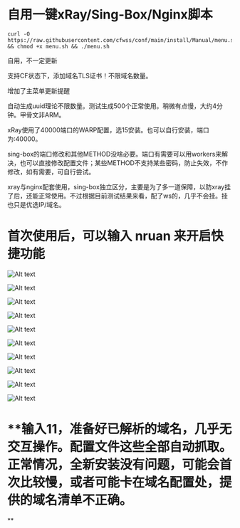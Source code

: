 # 自用一键xRay/Sing-Box/Nginx脚本
	curl -O https://raw.githubusercontent.com/cfwss/conf/main/install/Manual/menu.sh && chmod +x menu.sh && ./menu.sh 

自用，不一定更新

支持CF状态下，添加域名TLS证书！不限域名数量。

增加了主菜单更新提醒

自动生成uuid理论不限数量。测试生成500个正常使用。稍微有点慢，大约4分钟。甲骨文非ARM。

xRay使用了40000端口的WARP配置，选15安装。也可以自行安装，端口为:40000。

sing-box的端口修改和其他METHOD没啥必要。端口有需要可以用workers来解决，也可以直接修改配置文件；某些METHOD不支持某些密码，防止失效，不作修改，如有需要，可自行尝试。

xray与nginx配套使用，sing-box独立区分，主要是为了多一道保障，以防xray挂了后，还能正常使用。不过根据目前测试结果来看，配了ws的，几乎不会挂。挂也只是优选IP/域名。

# 首次使用后，可以输入 nruan 来开启快捷功能


![Alt text](https://github.com/cfwss/conf/blob/main/install/Manual/images/az1.jpg)

![Alt text](https://github.com/cfwss/conf/blob/main/install/Manual/images/a2.jpg)

![Alt text](https://github.com/cfwss/conf/blob/main/install/Manual/images/a3.jpg)

![Alt text](https://github.com/cfwss/conf/blob/main/install/Manual/images/00x.jpg)


![Alt text](https://github.com/cfwss/conf/blob/main/install/Manual/images/02.jpg)


![Alt text](https://github.com/cfwss/conf/blob/main/install/Manual/images/03.jpg)


![Alt text](https://github.com/cfwss/conf/blob/main/install/Manual/images/04.jpg)


![Alt text](https://github.com/cfwss/conf/blob/main/install/Manual/images/05.jpg)



![Alt text](https://github.com/cfwss/conf/blob/main/install/Manual/images/06.jpg)


![Alt text](https://github.com/cfwss/conf/blob/main/install/Manual/images/08.jpg)



# **输入11，准备好已解析的域名，几乎无交互操作。配置文件这些全部自动抓取。正常情况，全新安装没有问题，可能会首次比较慢，或者可能卡在域名配置处，提供的域名清单不正确。
**

